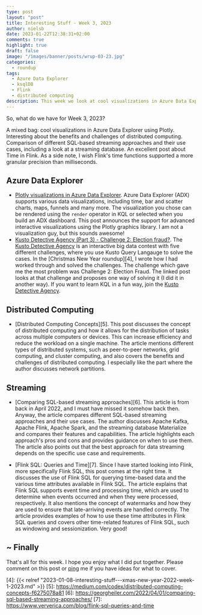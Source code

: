 ```yaml
---
type: post
layout: "post"
title: Interesting Stuff - Week 3, 2023
author: nielsb
date: 2023-01-22T12:38:31+02:00
comments: true
highlight: true
draft: false
image: "/images/banner/posts/wrup-03-23.jpg"
categories:
  - roundup
tags:
  - Azure Data Explorer
  - ksqlDB
  - Flink
  - distributed computing
description: This week we look at cool visualizations in Azure Data Explorer using Plotly. Interesting about benefits and challenges of distributed computing. Comparison of different SQL-based streaming approaches and their use cases, including a look at a streaming database. A really good post about Time in Flink.
---
```


So, what do we have for Week 3, 2023? 

A mixed bag: cool visualizations in Azure Data Explorer using Plotly. Interesting about the benefits and challenges of distributed computing. Comparison of different SQL-based streaming approaches and their use cases, including a look at a streaming database. An excellent post about Time in Flink. As a side note, I wish Flink's time functions supported a more granular precision than milliseconds.

<!--more-->

## Azure Data Explorer

* [Plotly visualizations in Azure Data Explorer][1]. Azure Data Explorer (ADX) supports various data visualizations, including time, bar and scatter charts, maps, funnels and many more. The visualization you chose can be rendered using the `render` operator in KQL or selected when you build an ADX dashboard. This post announces the support for advanced interactive visualizations using the Plotly graphics library. I am not a visualization guy, but this sounds awesome!
* [Kusto Detective Agency (Part 3) - Challenge 2: Election fraud?][2]. The [Kusto Detective Agency][3] is an interactive big data contest with five different challenges, where you use Kusto Query Langauge to solve the cases. In the [Christmas New Year roundup][4], I wrote how I had worked through and solved the challenges. The challenge which gave me the most problem was Challenge 2: Election Fraud. The linked post looks at that challenge and proposes one way of solving it (I did it in another way). If you want to learn KQL in a fun way, join the [Kusto Detective Agency][3].

## Distributed Computing

* [Distributed Computing Concepts][5]. This post discusses the concept of distributed computing and how it allows for the distribution of tasks across multiple computers or devices. This can increase efficiency and reduce the workload on a single machine. The article mentions different types of distributed systems, such as peer-to-peer networks, grid computing, and cluster computing, and also covers the benefits and challenges of distributed computing. I especially like the part where the author discusses network partitions.

## Streaming

* [Comparing SQL-based streaming approaches][6]. This article is from back in April 2022, and I must have missed it somehow back then. Anyway, the article compares different SQL-based streaming approaches and their use cases. The author discusses Apache Kafka, Apache Flink, Apache Spark, and the streaming database Materialize and compares their features and capabilities. The article highlights each approach's pros and cons and provides guidance on when to use them. The article also points out that the best approach for data streaming depends on the specific use case and requirements. 

* [Flink SQL: Queries and Time][7]. Since I have started looking into Flink, more specifically Flink SQL, this post comes at the right time. It discusses the use of Flink SQL for querying time-based data and the various time attributes available in Flink SQL. The article explains that Flink SQL supports event time and processing time, which are used to determine when events occurred and when they were processed, respectively. It also mentions the concept of watermarks and how they are used to ensure that late-arriving events are handled correctly. The article provides examples of how to use these time attributes in Flink SQL queries and covers other time-related features of Flink SQL, such as windowing and sessionization. Very good!

## ~ Finally

That's all for this week. I hope you enjoy what I did put together. Please comment on this post or [ping][ma] me if you have ideas for what to cover.

[ma]: mailto:niels.it.berglund@gmail.com
[mp]: https://blog.acolyer.org
[iq]: https://www.infoq.com/
[ew]: http://sqlonice.com/
[re]: http://blog.revolutionanalytics.com
[sqsk]: https://www.sqlskills.com
[mdaveyblog]: https://mdavey.wordpress.com/
[charlblog]: https://charlla.com/

[jovpop]: https://twitter.com/JovanPop_MSFT
[bobw]: https://twitter.com/bobwardms
[revod]: https://twitter.com/revodavid
[lonny]: https://twitter.com/sqL_handLe
[ewtw]: https://twitter.com/sqlOnIce
[buckw]: https://twitter.com/BuckWoodyMSFT
[mattw]: https://twitter.com/matthewwarren
[murba]: https://twitter.com/muratdemirbas
[daveda]: https://twitter.com/davidthecoder
[adcol]: https://twitter.com/adriancolyer
[jesrod]: https://twitter.com/jrdothoughts
[tomaz]: https://twitter.com/tomaz_tsql
[dataart]: https://twitter.com/dataartisans
[luis]: https://twitter.com/luis_de_sousa
[benstop]: https://twitter.com/benstopford
[conflu]: https://twitter.com/confluentinc
[tylert]: https://twitter.com/tyler_treat
[andrewng]: https://twitter.com/AndrewYNg
[lawr]: https://twitter.com/bytezn
[jue]: https://twitter.com/b0rk
[yan]: https://twitter.com/theburningmonk
[danny]: https://twitter.com/g9yuayon
[rmoff]: https://twitter.com/rmoff
[ryansw]: https://twitter.com/ryanswanstrom
[pabloc]: https://twitter.com/pabloc_ds
[mklep]: https://twitter.com/martinkl
[mdavey]: https://twitter.com/matt_davey
[jboner]: https://twitter.com/jboner
[joeduff]: https://twitter.com/funcOfJoe
[charl]: https://twitter.com/charllamprecht
[dbricks]: https://twitter.com/databricks
[adsit]: https://twitter.com/SitnikAdam
[vicky]: https://twitter.com/vickyharp
[dscentral]: https://twitter.com/DataScienceCtrl
[natemc]: https://twitter.com/natemcmaster
[ads]: https://twitter.com/azuredatastudio
[travw]: https://twitter.com/radtravis
[emilk]: https://twitter.com/IsTheArchitect
[netflx]: https://netflixtechblog.com/

[1]: https://techcommunity.microsoft.com/t5/azure-data-explorer-blog/plotly-visualizations-in-azure-data-explorer/ba-p/3717768
[2]: https://it-infrastructure.solutions/kusto-detective-agency-part-3/
[3]: https://detective.kusto.io/
[4]: {{< relref "2023-01-08-interesting-stuff---xmas-new-year-2022-week-1-2023.md" >}}
[5]: https://medium.com/codex/distributed-computing-concepts-f6275078a81
[6]: https://georgheiler.com/2022/04/01/comparing-sql-based-streaming-approaches/
[7]: https://www.ververica.com/blog/flink-sql-queries-and-time

